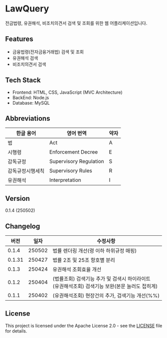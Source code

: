 # LawQuery

전금법령, 유권해석, 비조치의견서 검색 및 조회를 위한 웹 어플리케이션입니다.

## Features
- 금융법령(전자금융거래법) 검색 및 조회
- 유권해석 검색
- 비조치의견서 검색

## Tech Stack
- Frontend: HTML, CSS, JavaScript (MVC Architecture)
- BackEnd: Node.js
- Database: MySQL

## Abbreviations
| 한글 용어 | 영어 번역 | 약자 |
|---------|----------|------|
| 법 | Act | A |
| 시행령 | Enforcement Decree | E |
| 감독규정 | Supervisory Regulation | S |
| 감독규정시행세칙 | Supervisory Rules | R |
| 유권해석 | Interpretation | I |

## Version
<!-- CHANGELOG_VERSION_START -->
0.1.4 (250502)
<!-- CHANGELOG_VERSION_END -->

## Changelog
<!-- CHANGELOG_TABLE_START -->
| 버전 | 일자 | 수정사항 |
|------|------|----------|
| 0.1.4 | 250502 | 법률 렌더링 개선(령 이하 하위규정 매핑) |
| 0.1.31 | 250427 | 법률 2조 및 25조 항호별 분리 |
| 0.1.3 | 250424 | 유권해석 조회효율 개선 |
| 0.1.2 | 250404 | (법률조회) 검색기능 추가 및 검색시 하이라이트<br>(유권해석조회) 검색기능 보완(본문 눌러도 접히게) |
| 0.1.1 | 250402 | (유권해석조회) 현장건의 추가, 검색기능 개선(%%) |
<!-- CHANGELOG_TABLE_END -->

## License
This project is licensed under the Apache License 2.0 - see the [LICENSE](LICENSE) file for details.

